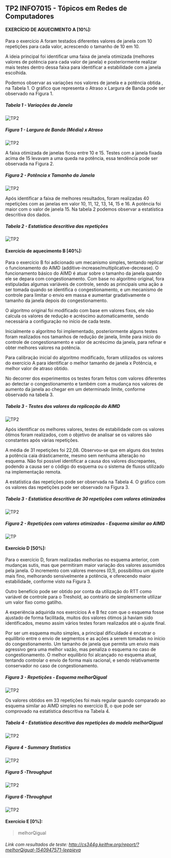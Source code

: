 ## TP2 INFO7015 - Tópicos em Redes de Computadores

#### EXERCÍCIO DE AQUECIMENTO A [10%]:

Para o exercício A foram testados diferentes valores de janela com 10 repetições para cada valor, acrescendo o tamanho de 10 em 10.

A ideia principal foi identificar uma faixa de janela otimizada (melhores valores de potência para cada valor de janela) e posteriormente realizar mais testes dentro dessa faixa para identificar a estabilidade com a janela escolhida.

Podemos observar as variações nos valores de janela e a potência obtida , na Tabela 1. O gráfico que representa o Atraso x Largura de Banda pode ser observado na Figura 1.

##### Tabela 1 - Variações da Janela
<img src="https://image.ibb.co/bZ3WiL/tabela1.png" alt="TP2" border="0"></p>

##### Figura 1 - Largura de Banda (Média) x Atraso
<img src="https://image.ibb.co/jvz43L/graf1.png" alt="TP2" border="0"></p>

A faixa otimizada de janelas ficou entre 10 e 15. Testes com a janela fixada acima de 15 levavam a uma queda na potência, essa tendência pode ser observada na Figura 2.

##### Figura 2 - Potência x Tamanho da Janela
<img src="https://image.ibb.co/jWsriL/graf2.png" alt="TP2" border="0"></p>

Após identificar a faixa de melhores resultados, foram realizadas 40 repetições com as janelas em valor 10, 11, 12, 13, 14, 15 e 16. A potência foi maior com o valor de janela 15. Na tabela 2 podemos observar a estatística descritiva dos dados.

##### Tabela 2 - Estatística descritiva das repetições
<img src="https://image.ibb.co/eM0tQq/estat-a.png" alt="TP2" border="0"></p>

#### Exercício de aquecimento B [40%]:
Para o exercício B foi adicionado um mecanismo simples, tentando replicar o funcionamento do AIMD (additive-increase/multiplicative-decrease). O funcionamento básico do AIMD é atuar sobre o tamanho da janela quando ele se depara com congestionamento. Com base no algoritmo original, fora estipuladas algumas variáveis de controle, sendo as principais uma ação a ser tomada quando se identifica o congestionamento, e um mecanismo de controle para limitar o envio em massa e aumentar gradativamente o tamanho da janela depois do congestionamento.

O algoritmo original foi modificado com base em valores fixos, ele não calcula os valores de redução e acréscimo automaticamente, sendo necessária a configuração no início de cada teste.

Inicialmente o algoritmo foi implementado, posteriormente alguns testes foram realizados nos tamanhos de redução de janela, limite para início do controle de congestionamento e valor de acréscimo da janela, para refinar e obter melhores valores na potência.

Para calibração inicial do algoritmo modificado, foram utilizados os valores do exercício A para identificar o melhor tamanho de janela x Potência, e melhor valor de atraso obtido.

No decorrer dos experimentos os testes foram feitos com valores diferentes ao detectar o congestionamento e também com a mudança nos valores de aumento da janela ao chegar em um determinado limite, conforme observado na tabela 3.

##### Tabela 3 - Testes dos valores da replicação do AIMD
<img src="https://image.ibb.co/hES7OL/AIMD1-dados.png" alt="TP2" border="0"></p>

 Após identificar os melhores valores, testes de estabilidade com os valores ótimos foram realizados, com o objetivo de analisar se os valores são constantes após várias repetições.
 
 A média de 31 repetições foi 22,08. Observou-se que em alguns dos testes a potência caia drásticamente, mesmo sem nenhuma alteração no esquema. Não foi possível identificar a causa dos valores discrepantes, podendo a causa ser o código do esquema ou o sistema de fluxos utilizado na implementação remota.
 
 A estatística das repetições pode ser observada na Tabela 4. O gráfico com os valores das repetições pode ser observado na Figura 3.
 
 ##### Tabela 3 - Estatística descritiva de 30 repetições com valores otimizados
 <img src="https://image.ibb.co/h4wWfq/estat-b.png" alt="TP2" border="0"></p>
 
 ##### Figura 2 - Repetições com valores otimizados - Esquema similar ao AIMD
<img src="https://image.ibb.co/cgHkqq/repeticoesaimd.png" alt="TP" border="0"></p>

#### Exercício D [50%]:

Para o exercício D, foram realizadas melhorias no esquema anterior, com mudanças sutis, mas que permitiram maior variação dos valores assumidos pela janela. O incremento com valores menores (0,1), possibilitou um ajuste mais fino, melhorando sensivelmente a potência, e oferecendo maior estabilidade, conforme visto na Figura 3. 

Outro benefício pode ser obtido por conta da utilização do RTT como variável de controle para o Treshold, ao contrário de simplesmente utilizar um valor fixo como gatilho.

A experiência adquirida nos exercícios A e B fez com que o esquema fosse ajustado de forma facilitada, muitos dos valores ótimos já haviam sido identificados, mesmo assim vários testes foram realizados até o ajuste final.

Por ser um esquema muito simples, a principal dificuldade é encotrar o equilíbrio entre o envio de segmentos e as ações a serem tomadas no início do congestionamento. Um tamanho de janela que permita um envio mais agressivo gera uma melhor vazão, mas penaliza o esquema no caso de congestionamento. O melhor equilibrio foi alcançado no esquema atual, tentando controlar o envio de forma mais racional, e sendo relativamente conservador no caso de congestionamento.

##### Figura 3 - Repetições - Esquema melhorQigual
 <img src="https://image.ibb.co/n8BWHf/repet-c.png" alt="TP2" border="0"></p>
 
Os valores obtidos em 33 repetições foi mais regular quando comparado ao esquema similar ao AIMD simples no exercício B, o que pode ser comprovado na estatística descritiva na Tabela 4. 
 
 ##### Tabela 4 - Estatística descritiva das repetições do modelo melhorQigual
 <img src="https://image.ibb.co/c4Utxf/statc.png" alt="TP2" border="0"></p>


##### Figura 4 - Summary Statistics
 <img src="https://image.ibb.co/euQqtL/power.png" alt="TP2" border="0"></p>

##### Figura 5 -Throughput
 <img src="https://image.ibb.co/n1DYV0/exec-c2.png" alt="TP2" border="0"></p>
 
 ##### Figura 6 -Throughput
 <img src="https://image.ibb.co/jfTBHf/exec-c3.png" alt="TP2" border="0"></p>

#### Exercício E [0%]:
> melhorQigual

###### Link com resultados de teste: http://cs344g.keithw.org/report/?melhorQigual-1540947571-leepieva
